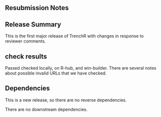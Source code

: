 ## Resubmission Notes


## Release Summary

This is the first major release of TrenchR with changes in response to reviewer comments.

## check results
Passed checked locally, on R-hub, and win-builder. There are several notes about possible invalid URLs that we have checked.

## Dependencies

This is a new release, so there are no reverse dependencies.

There are no downstream dependencies.